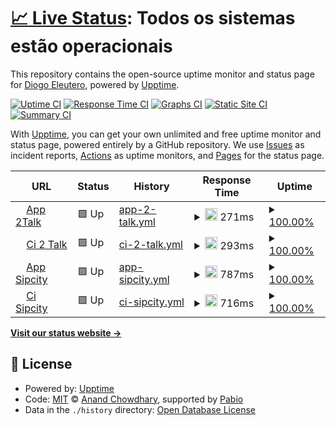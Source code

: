 # [📈 Live Status](https://desdiogo.github.io/upptime): <!--live status--> **Todos os sistemas estão operacionais**

This repository contains the open-source uptime monitor and status page for [Diogo Eleutero](https://portifolio.desdiogo.com.br/), powered by [Upptime](https://github.com/upptime/upptime).

[![Uptime CI](https://github.com/desdiogo/upptime/workflows/Uptime%20CI/badge.svg)](https://github.com/desdiogo/upptime/actions?query=workflow%3A%22Uptime+CI%22)
[![Response Time CI](https://github.com/desdiogo/upptime/workflows/Response%20Time%20CI/badge.svg)](https://github.com/desdiogo/upptime/actions?query=workflow%3A%22Response+Time+CI%22)
[![Graphs CI](https://github.com/desdiogo/upptime/workflows/Graphs%20CI/badge.svg)](https://github.com/desdiogo/upptime/actions?query=workflow%3A%22Graphs+CI%22)
[![Static Site CI](https://github.com/desdiogo/upptime/workflows/Static%20Site%20CI/badge.svg)](https://github.com/desdiogo/upptime/actions?query=workflow%3A%22Static+Site+CI%22)
[![Summary CI](https://github.com/desdiogo/upptime/workflows/Summary%20CI/badge.svg)](https://github.com/desdiogo/upptime/actions?query=workflow%3A%22Summary+CI%22)

With [Upptime](https://upptime.js.org), you can get your own unlimited and free uptime monitor and status page, powered entirely by a GitHub repository. We use [Issues](https://github.com/desdiogo/upptime/issues) as incident reports, [Actions](https://github.com/desdiogo/upptime/actions) as uptime monitors, and [Pages](https://desdiogo.github.io/upptime) for the status page.

<!--start: status pages-->
<!-- This summary is generated by Upptime (https://github.com/upptime/upptime) -->
<!-- Do not edit this manually, your changes will be overwritten -->
<!-- prettier-ignore -->
| URL | Status | History | Response Time | Uptime |
| --- | ------ | ------- | ------------- | ------ |
| <img alt="" src="https://app.2talk.com/2talk/favicon-32x32.png" height="13"> [App 2Talk](https://app.2talk.com) | 🟩 Up | [app-2-talk.yml](https://github.com/desdiogo/uptime/commits/HEAD/history/app-2-talk.yml) | <details><summary><img alt="Response time graph" src="./graphs/app-2-talk/response-time-week.png" height="20"> 271ms</summary><br><a href="https://desdiogo.github.io/uptime/history/app-2-talk"><img alt="Response time 271" src="https://img.shields.io/endpoint?url=https%3A%2F%2Fraw.githubusercontent.com%2Fdesdiogo%2Fuptime%2FHEAD%2Fapi%2Fapp-2-talk%2Fresponse-time.json"></a><br><a href="https://desdiogo.github.io/uptime/history/app-2-talk"><img alt="24-hour response time 271" src="https://img.shields.io/endpoint?url=https%3A%2F%2Fraw.githubusercontent.com%2Fdesdiogo%2Fuptime%2FHEAD%2Fapi%2Fapp-2-talk%2Fresponse-time-day.json"></a><br><a href="https://desdiogo.github.io/uptime/history/app-2-talk"><img alt="7-day response time 271" src="https://img.shields.io/endpoint?url=https%3A%2F%2Fraw.githubusercontent.com%2Fdesdiogo%2Fuptime%2FHEAD%2Fapi%2Fapp-2-talk%2Fresponse-time-week.json"></a><br><a href="https://desdiogo.github.io/uptime/history/app-2-talk"><img alt="30-day response time 271" src="https://img.shields.io/endpoint?url=https%3A%2F%2Fraw.githubusercontent.com%2Fdesdiogo%2Fuptime%2FHEAD%2Fapi%2Fapp-2-talk%2Fresponse-time-month.json"></a><br><a href="https://desdiogo.github.io/uptime/history/app-2-talk"><img alt="1-year response time 271" src="https://img.shields.io/endpoint?url=https%3A%2F%2Fraw.githubusercontent.com%2Fdesdiogo%2Fuptime%2FHEAD%2Fapi%2Fapp-2-talk%2Fresponse-time-year.json"></a></details> | <details><summary><a href="https://desdiogo.github.io/uptime/history/app-2-talk">100.00%</a></summary><a href="https://desdiogo.github.io/uptime/history/app-2-talk"><img alt="All-time uptime 100.00%" src="https://img.shields.io/endpoint?url=https%3A%2F%2Fraw.githubusercontent.com%2Fdesdiogo%2Fuptime%2FHEAD%2Fapi%2Fapp-2-talk%2Fuptime.json"></a><br><a href="https://desdiogo.github.io/uptime/history/app-2-talk"><img alt="24-hour uptime 100.00%" src="https://img.shields.io/endpoint?url=https%3A%2F%2Fraw.githubusercontent.com%2Fdesdiogo%2Fuptime%2FHEAD%2Fapi%2Fapp-2-talk%2Fuptime-day.json"></a><br><a href="https://desdiogo.github.io/uptime/history/app-2-talk"><img alt="7-day uptime 100.00%" src="https://img.shields.io/endpoint?url=https%3A%2F%2Fraw.githubusercontent.com%2Fdesdiogo%2Fuptime%2FHEAD%2Fapi%2Fapp-2-talk%2Fuptime-week.json"></a><br><a href="https://desdiogo.github.io/uptime/history/app-2-talk"><img alt="30-day uptime 100.00%" src="https://img.shields.io/endpoint?url=https%3A%2F%2Fraw.githubusercontent.com%2Fdesdiogo%2Fuptime%2FHEAD%2Fapi%2Fapp-2-talk%2Fuptime-month.json"></a><br><a href="https://desdiogo.github.io/uptime/history/app-2-talk"><img alt="1-year uptime 100.00%" src="https://img.shields.io/endpoint?url=https%3A%2F%2Fraw.githubusercontent.com%2Fdesdiogo%2Fuptime%2FHEAD%2Fapi%2Fapp-2-talk%2Fuptime-year.json"></a></details>
| <img alt="" src="https://ci-switch.2talk.com/2talk/favicon-32x32.png" height="13"> [Ci 2 Talk](https://ci-switch.2talk.com/) | 🟩 Up | [ci-2-talk.yml](https://github.com/desdiogo/uptime/commits/HEAD/history/ci-2-talk.yml) | <details><summary><img alt="Response time graph" src="./graphs/ci-2-talk/response-time-week.png" height="20"> 293ms</summary><br><a href="https://desdiogo.github.io/uptime/history/ci-2-talk"><img alt="Response time 293" src="https://img.shields.io/endpoint?url=https%3A%2F%2Fraw.githubusercontent.com%2Fdesdiogo%2Fuptime%2FHEAD%2Fapi%2Fci-2-talk%2Fresponse-time.json"></a><br><a href="https://desdiogo.github.io/uptime/history/ci-2-talk"><img alt="24-hour response time 293" src="https://img.shields.io/endpoint?url=https%3A%2F%2Fraw.githubusercontent.com%2Fdesdiogo%2Fuptime%2FHEAD%2Fapi%2Fci-2-talk%2Fresponse-time-day.json"></a><br><a href="https://desdiogo.github.io/uptime/history/ci-2-talk"><img alt="7-day response time 293" src="https://img.shields.io/endpoint?url=https%3A%2F%2Fraw.githubusercontent.com%2Fdesdiogo%2Fuptime%2FHEAD%2Fapi%2Fci-2-talk%2Fresponse-time-week.json"></a><br><a href="https://desdiogo.github.io/uptime/history/ci-2-talk"><img alt="30-day response time 293" src="https://img.shields.io/endpoint?url=https%3A%2F%2Fraw.githubusercontent.com%2Fdesdiogo%2Fuptime%2FHEAD%2Fapi%2Fci-2-talk%2Fresponse-time-month.json"></a><br><a href="https://desdiogo.github.io/uptime/history/ci-2-talk"><img alt="1-year response time 293" src="https://img.shields.io/endpoint?url=https%3A%2F%2Fraw.githubusercontent.com%2Fdesdiogo%2Fuptime%2FHEAD%2Fapi%2Fci-2-talk%2Fresponse-time-year.json"></a></details> | <details><summary><a href="https://desdiogo.github.io/uptime/history/ci-2-talk">100.00%</a></summary><a href="https://desdiogo.github.io/uptime/history/ci-2-talk"><img alt="All-time uptime 100.00%" src="https://img.shields.io/endpoint?url=https%3A%2F%2Fraw.githubusercontent.com%2Fdesdiogo%2Fuptime%2FHEAD%2Fapi%2Fci-2-talk%2Fuptime.json"></a><br><a href="https://desdiogo.github.io/uptime/history/ci-2-talk"><img alt="24-hour uptime 100.00%" src="https://img.shields.io/endpoint?url=https%3A%2F%2Fraw.githubusercontent.com%2Fdesdiogo%2Fuptime%2FHEAD%2Fapi%2Fci-2-talk%2Fuptime-day.json"></a><br><a href="https://desdiogo.github.io/uptime/history/ci-2-talk"><img alt="7-day uptime 100.00%" src="https://img.shields.io/endpoint?url=https%3A%2F%2Fraw.githubusercontent.com%2Fdesdiogo%2Fuptime%2FHEAD%2Fapi%2Fci-2-talk%2Fuptime-week.json"></a><br><a href="https://desdiogo.github.io/uptime/history/ci-2-talk"><img alt="30-day uptime 100.00%" src="https://img.shields.io/endpoint?url=https%3A%2F%2Fraw.githubusercontent.com%2Fdesdiogo%2Fuptime%2FHEAD%2Fapi%2Fci-2-talk%2Fuptime-month.json"></a><br><a href="https://desdiogo.github.io/uptime/history/ci-2-talk"><img alt="1-year uptime 100.00%" src="https://img.shields.io/endpoint?url=https%3A%2F%2Fraw.githubusercontent.com%2Fdesdiogo%2Fuptime%2FHEAD%2Fapi%2Fci-2-talk%2Fuptime-year.json"></a></details>
| <img alt="" src="https://app.sipcity.com.au/SIPcity/favicon-32x32.png" height="13"> [App Sipcity](https://app.sipcity.com.au/) | 🟩 Up | [app-sipcity.yml](https://github.com/desdiogo/uptime/commits/HEAD/history/app-sipcity.yml) | <details><summary><img alt="Response time graph" src="./graphs/app-sipcity/response-time-week.png" height="20"> 787ms</summary><br><a href="https://desdiogo.github.io/uptime/history/app-sipcity"><img alt="Response time 787" src="https://img.shields.io/endpoint?url=https%3A%2F%2Fraw.githubusercontent.com%2Fdesdiogo%2Fuptime%2FHEAD%2Fapi%2Fapp-sipcity%2Fresponse-time.json"></a><br><a href="https://desdiogo.github.io/uptime/history/app-sipcity"><img alt="24-hour response time 787" src="https://img.shields.io/endpoint?url=https%3A%2F%2Fraw.githubusercontent.com%2Fdesdiogo%2Fuptime%2FHEAD%2Fapi%2Fapp-sipcity%2Fresponse-time-day.json"></a><br><a href="https://desdiogo.github.io/uptime/history/app-sipcity"><img alt="7-day response time 787" src="https://img.shields.io/endpoint?url=https%3A%2F%2Fraw.githubusercontent.com%2Fdesdiogo%2Fuptime%2FHEAD%2Fapi%2Fapp-sipcity%2Fresponse-time-week.json"></a><br><a href="https://desdiogo.github.io/uptime/history/app-sipcity"><img alt="30-day response time 787" src="https://img.shields.io/endpoint?url=https%3A%2F%2Fraw.githubusercontent.com%2Fdesdiogo%2Fuptime%2FHEAD%2Fapi%2Fapp-sipcity%2Fresponse-time-month.json"></a><br><a href="https://desdiogo.github.io/uptime/history/app-sipcity"><img alt="1-year response time 787" src="https://img.shields.io/endpoint?url=https%3A%2F%2Fraw.githubusercontent.com%2Fdesdiogo%2Fuptime%2FHEAD%2Fapi%2Fapp-sipcity%2Fresponse-time-year.json"></a></details> | <details><summary><a href="https://desdiogo.github.io/uptime/history/app-sipcity">100.00%</a></summary><a href="https://desdiogo.github.io/uptime/history/app-sipcity"><img alt="All-time uptime 100.00%" src="https://img.shields.io/endpoint?url=https%3A%2F%2Fraw.githubusercontent.com%2Fdesdiogo%2Fuptime%2FHEAD%2Fapi%2Fapp-sipcity%2Fuptime.json"></a><br><a href="https://desdiogo.github.io/uptime/history/app-sipcity"><img alt="24-hour uptime 100.00%" src="https://img.shields.io/endpoint?url=https%3A%2F%2Fraw.githubusercontent.com%2Fdesdiogo%2Fuptime%2FHEAD%2Fapi%2Fapp-sipcity%2Fuptime-day.json"></a><br><a href="https://desdiogo.github.io/uptime/history/app-sipcity"><img alt="7-day uptime 100.00%" src="https://img.shields.io/endpoint?url=https%3A%2F%2Fraw.githubusercontent.com%2Fdesdiogo%2Fuptime%2FHEAD%2Fapi%2Fapp-sipcity%2Fuptime-week.json"></a><br><a href="https://desdiogo.github.io/uptime/history/app-sipcity"><img alt="30-day uptime 100.00%" src="https://img.shields.io/endpoint?url=https%3A%2F%2Fraw.githubusercontent.com%2Fdesdiogo%2Fuptime%2FHEAD%2Fapi%2Fapp-sipcity%2Fuptime-month.json"></a><br><a href="https://desdiogo.github.io/uptime/history/app-sipcity"><img alt="1-year uptime 100.00%" src="https://img.shields.io/endpoint?url=https%3A%2F%2Fraw.githubusercontent.com%2Fdesdiogo%2Fuptime%2FHEAD%2Fapi%2Fapp-sipcity%2Fuptime-year.json"></a></details>
| <img alt="" src="https://ci-switch.sipcity.com.au/SIPcity/favicon-32x32.png" height="13"> [Ci Sipcity](https://ci-switch.sipcity.com.au/) | 🟩 Up | [ci-sipcity.yml](https://github.com/desdiogo/uptime/commits/HEAD/history/ci-sipcity.yml) | <details><summary><img alt="Response time graph" src="./graphs/ci-sipcity/response-time-week.png" height="20"> 716ms</summary><br><a href="https://desdiogo.github.io/uptime/history/ci-sipcity"><img alt="Response time 716" src="https://img.shields.io/endpoint?url=https%3A%2F%2Fraw.githubusercontent.com%2Fdesdiogo%2Fuptime%2FHEAD%2Fapi%2Fci-sipcity%2Fresponse-time.json"></a><br><a href="https://desdiogo.github.io/uptime/history/ci-sipcity"><img alt="24-hour response time 716" src="https://img.shields.io/endpoint?url=https%3A%2F%2Fraw.githubusercontent.com%2Fdesdiogo%2Fuptime%2FHEAD%2Fapi%2Fci-sipcity%2Fresponse-time-day.json"></a><br><a href="https://desdiogo.github.io/uptime/history/ci-sipcity"><img alt="7-day response time 716" src="https://img.shields.io/endpoint?url=https%3A%2F%2Fraw.githubusercontent.com%2Fdesdiogo%2Fuptime%2FHEAD%2Fapi%2Fci-sipcity%2Fresponse-time-week.json"></a><br><a href="https://desdiogo.github.io/uptime/history/ci-sipcity"><img alt="30-day response time 716" src="https://img.shields.io/endpoint?url=https%3A%2F%2Fraw.githubusercontent.com%2Fdesdiogo%2Fuptime%2FHEAD%2Fapi%2Fci-sipcity%2Fresponse-time-month.json"></a><br><a href="https://desdiogo.github.io/uptime/history/ci-sipcity"><img alt="1-year response time 716" src="https://img.shields.io/endpoint?url=https%3A%2F%2Fraw.githubusercontent.com%2Fdesdiogo%2Fuptime%2FHEAD%2Fapi%2Fci-sipcity%2Fresponse-time-year.json"></a></details> | <details><summary><a href="https://desdiogo.github.io/uptime/history/ci-sipcity">100.00%</a></summary><a href="https://desdiogo.github.io/uptime/history/ci-sipcity"><img alt="All-time uptime 100.00%" src="https://img.shields.io/endpoint?url=https%3A%2F%2Fraw.githubusercontent.com%2Fdesdiogo%2Fuptime%2FHEAD%2Fapi%2Fci-sipcity%2Fuptime.json"></a><br><a href="https://desdiogo.github.io/uptime/history/ci-sipcity"><img alt="24-hour uptime 100.00%" src="https://img.shields.io/endpoint?url=https%3A%2F%2Fraw.githubusercontent.com%2Fdesdiogo%2Fuptime%2FHEAD%2Fapi%2Fci-sipcity%2Fuptime-day.json"></a><br><a href="https://desdiogo.github.io/uptime/history/ci-sipcity"><img alt="7-day uptime 100.00%" src="https://img.shields.io/endpoint?url=https%3A%2F%2Fraw.githubusercontent.com%2Fdesdiogo%2Fuptime%2FHEAD%2Fapi%2Fci-sipcity%2Fuptime-week.json"></a><br><a href="https://desdiogo.github.io/uptime/history/ci-sipcity"><img alt="30-day uptime 100.00%" src="https://img.shields.io/endpoint?url=https%3A%2F%2Fraw.githubusercontent.com%2Fdesdiogo%2Fuptime%2FHEAD%2Fapi%2Fci-sipcity%2Fuptime-month.json"></a><br><a href="https://desdiogo.github.io/uptime/history/ci-sipcity"><img alt="1-year uptime 100.00%" src="https://img.shields.io/endpoint?url=https%3A%2F%2Fraw.githubusercontent.com%2Fdesdiogo%2Fuptime%2FHEAD%2Fapi%2Fci-sipcity%2Fuptime-year.json"></a></details>

<!--end: status pages-->

[**Visit our status website →**](https://desdiogo.github.io/upptime)

## 📄 License

- Powered by: [Upptime](https://github.com/upptime/upptime)
- Code: [MIT](./LICENSE) © [Anand Chowdhary](https://anandchowdhary.com), supported by [Pabio](https://pabio.com)
- Data in the `./history` directory: [Open Database License](https://opendatacommons.org/licenses/odbl/1-0/)
